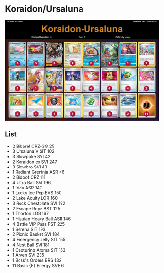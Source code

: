 # Koraidon/Ursaluna

![decklist](../../!Images/Standard/4BST-SVI/Koraidon-Ursaluna.png)

## List
* 2 Bibarel CRZ-GG 25
* 3 Ursaluna V SIT 102
* 3 Slowpoke SVI 42
* 2 Koraidon ex SVI 247
* 3 Slowbro SVI 43
* 1 Radiant Greninja ASR 46
* 2 Bidoof CRZ 111
* 4 Ultra Ball SVI 196
* 1 Irida ASR 147
* 1 Lucky Ice Pop EVS 150
* 2 Lake Acuity LOR 160
* 3 Rock Chestplate SVI 192
* 2 Escape Rope BST 125
* 1 Thorton LOR 167
* 1 Hisuian Heavy Ball ASR 146
* 4 Battle VIP Pass FST 225
* 1 Serena SIT 193
* 2 Picnic Basket SVI 184
* 4 Emergency Jelly SIT 155
* 4 Nest Ball SVI 181
* 1 Capturing Aroma SIT 153
* 1 Arven SVI 235
* 1 Boss's Orders BRS 132
* 11 Basic {F} Energy SVE 6
